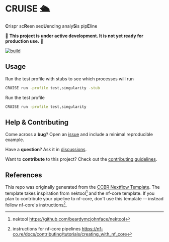 # CRUISE 🛳️

**C**rispr sc**R**een seq**U**encIng analy**S**is pip**E**line

🚧 **This project is under active development. It is not yet ready for production use.** 🚧

[![build](https://github.com/CCBR/CRUISE/actions/workflows/build.yml/badge.svg)](https://github.com/CCBR/CRUISE/actions/workflows/build.yml)

## Usage

Run the test profile with stubs to see which processes will run

```sh
CRUISE run -profile test,singularity -stub
```

Run the test profile

```sh
CRUISE run -profile test,singularity
```

## Help & Contributing

Come across a **bug**? Open an [issue](https://github.com/CCBR/CRUISE/issues) and include a minimal reproducible example.

Have a **question**? Ask it in [discussions](https://github.com/CCBR/CRUISE/discussions).

Want to **contribute** to this project? Check out the [contributing guidelines](docs/CONTRIBUTING.md).

## References

This repo was originally generated from the [CCBR Nextflow Template](https://github.com/CCBR/CCBR_NextflowTemplate).
The template takes inspiration from nektool[^1] and the nf-core template.
If you plan to contribute your pipeline to nf-core, don't use this template -- instead follow nf-core's instructions[^2].

[^1]: nektool https://github.com/beardymcjohnface/nektool
[^2]: instructions for nf-core pipelines https://nf-co.re/docs/contributing/tutorials/creating_with_nf_core
